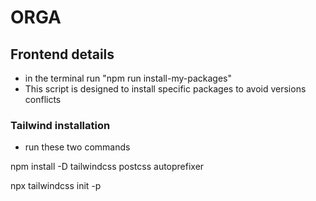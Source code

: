 # ORGA
## Frontend details
* in the terminal run "npm run install-my-packages" 
* This script is designed to install specific packages to avoid versions conflicts
### Tailwind installation 
* run these two commands

npm install -D tailwindcss postcss autoprefixer

npx tailwindcss init -p
